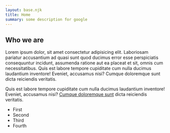 ```yaml
---
layout: base.njk
title: Home
summary: some description for google
---
```

<div class="intro-panel">
  <h2 class="intro-panel__heading">Who we are</h2>
  <p class="intro-panel__text">Lorem ipsum dolor, sit amet consectetur adipisicing elit. Laboriosam pariatur accusantium ad quasi sunt quod ducimus error esse perspiciatis consequuntur incidunt, assumenda ratione aut ea placeat et sit, omnis cum necessitatibus. Quis est labore tempore cupiditate cum nulla ducimus laudantium inventore! Eveniet, accusamus nisi? Cumque doloremque sunt dicta reiciendis veritatis.</p>
  <p class="intro-panel__text">Quis est labore tempore cupiditate cum nulla ducimus laudantium inventore! Eveniet, accusamus nisi? <a href="#">Cumque doloremque sunt</a> dicta reiciendis veritatis.</p>
  <ul>
  <li>First</li>
  <li>Second</li>
  <li>Third</li>
  <li>Fourth</li>
  </ul>
</div>